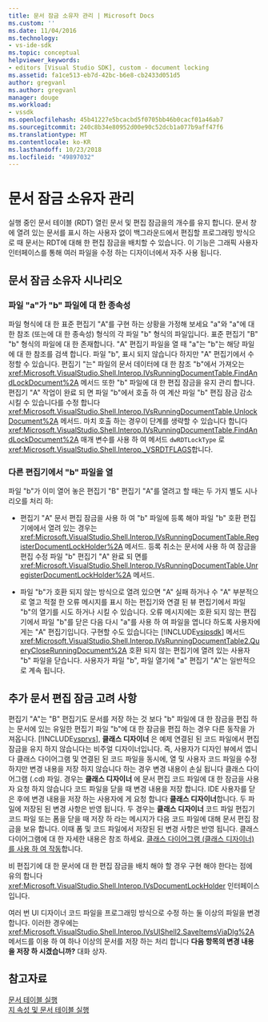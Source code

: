 ```yaml
---
title: 문서 잠금 소유자 관리 | Microsoft Docs
ms.custom: ''
ms.date: 11/04/2016
ms.technology:
- vs-ide-sdk
ms.topic: conceptual
helpviewer_keywords:
- editors [Visual Studio SDK], custom - document locking
ms.assetid: fa1ce513-eb7d-42bc-b6e8-cb2433d051d5
author: gregvanl
ms.author: gregvanl
manager: douge
ms.workload:
- vssdk
ms.openlocfilehash: 45b41227e5bcacbd5f0705bb46b0cacf01a46ab7
ms.sourcegitcommit: 240c8b34e80952d00e90c52dcb1a077b9aff47f6
ms.translationtype: MT
ms.contentlocale: ko-KR
ms.lasthandoff: 10/23/2018
ms.locfileid: "49897032"
---
```

# <a name="document-lock-holder-management"></a>문서 잠금 소유자 관리
실행 중인 문서 테이블 (RDT) 열린 문서 및 편집 잠금을의 개수를 유지 합니다. 문서 창에 열려 있는 문서를 표시 하는 사용자 없이 백그라운드에서 편집할 프로그래밍 방식으로 때 문서는 RDT에 대해 한 편집 잠금을 배치할 수 있습니다. 이 기능은 그래픽 사용자 인터페이스를 통해 여러 파일을 수정 하는 디자이너에서 자주 사용 됩니다.  
  
## <a name="document-lock-holder-scenarios"></a>문서 잠금 소유자 시나리오  
  
### <a name="file-a-has-a-dependence-on-file-b"></a>파일 "a"가 "b" 파일에 대 한 종속성  
 파일 형식에 대 한 표준 편집기 "A"를 구현 하는 상황을 가정해 보세요 "a"와 "a"에 대 한 참조 (또는에 대 한 종속성) 형식의 각 파일 "b" 형식의 파일입니다. 표준 편집기 "B" "b" 형식의 파일에 대 한 존재합니다. "A" 편집기 파일을 열 때 "a"는 "b"는 해당 파일에 대 한 참조를 검색 합니다. 파일 "b", 표시 되지 않습니다 하지만 "A" 편집기에서 수정할 수 있습니다. 편집기 "는" 파일의 문서 데이터에 대 한 참조 "b"에서 가져오는 <xref:Microsoft.VisualStudio.Shell.Interop.IVsRunningDocumentTable.FindAndLockDocument%2A> 메서드 또한 "b" 파일에 대 한 편집 잠금을 유지 관리 합니다. 편집기 "A" 작업이 완료 되 면 파일 "b"에서 호출 하 여 계산 파일 "b" 편집 잠금 감소 시킬 수 있습니다를 수정 합니다 <xref:Microsoft.VisualStudio.Shell.Interop.IVsRunningDocumentTable.UnlockDocument%2A> 메서드. 마치 호출 하는 경우이 단계를 생략할 수 있습니다 합니다 <xref:Microsoft.VisualStudio.Shell.Interop.IVsRunningDocumentTable.FindAndLockDocument%2A> 매개 변수를 사용 하 여 메서드 `dwRDTLockType` 로 <xref:Microsoft.VisualStudio.Shell.Interop._VSRDTFLAGS>합니다.  
  
### <a name="file-b-is-opened-by-a-different-editor"></a>다른 편집기에서 "b" 파일을 열  
 파일 "b"가 이미 열어 놓은 편집기 "B" 편집기 "A"를 열려고 할 때는 두 가지 별도 시나리오를 처리 하:  
  
- 편집기 "A" 문서 편집 잠금을 사용 하 여 "b" 파일에 등록 해야 파일 "b" 호환 편집기에에서 열려 있는 경우는 <xref:Microsoft.VisualStudio.Shell.Interop.IVsRunningDocumentTable.RegisterDocumentLockHolder%2A> 메서드. 등록 취소는 문서에 사용 하 여 잠금을 편집 수정 파일 "b" 편집기 "A" 완료 되 면를 <xref:Microsoft.VisualStudio.Shell.Interop.IVsRunningDocumentTable.UnregisterDocumentLockHolder%2A> 메서드.  
  
- 파일 "b"가 호환 되지 않는 방식으로 열려 있으면 "A" 실패 하거나 수 "A" 부분적으로 열고 적절 한 오류 메시지를 표시 하는 편집기와 연결 된 뷰 편집기에서 파일 "b"의 열기를 시도 하거나 시킬 수 있습니다. 오류 메시지에는 호환 되지 않는 편집기에서 파일 "b"를 닫은 다음 다시 "a"를 사용 하 여 파일을 엽니다 하도록 사용자에 게는 "A" 편집기입니다. 구현할 수도 있습니다는 [!INCLUDE[vsipsdk](../extensibility/includes/vsipsdk_md.md)] 메서드 <xref:Microsoft.VisualStudio.Shell.Interop.IVsRunningDocumentTable2.QueryCloseRunningDocument%2A> 호환 되지 않는 편집기에 열려 있는 사용자 "b" 파일을 닫습니다. 사용자가 파일 "b", 파일 열기에 "a" 편집기 "A"는 일반적으로 계속 됩니다.  
  
## <a name="additional-document-edit-lock-considerations"></a>추가 문서 편집 잠금 고려 사항  
 편집기 "A"는 "B" 편집기도 문서를 저장 하는 것 보다 "b" 파일에 대 한 잠금을 편집 하는 문서에 있는 유일한 편집기 파일 "b"에 대 한 잠금을 편집 하는 경우 다른 동작을 가져옵니다. [!INCLUDE[vsprvs](../code-quality/includes/vsprvs_md.md)], **클래스 디자이너** 은 예제 연결된 된 코드 파일에서 편집 잠금을 유지 하지 않습니다는 비주얼 디자이너입니다. 즉, 사용자가 디자인 뷰에서 엽니다 클래스 다이어그램 및 연결된 된 코드 파일을 동시에, 열 및 사용자 코드 파일을 수정 하지만 변경 내용을 저장 하지 않습니다 하는 경우 변경 내용이 손실 됩니다 클래스 다이어그램 (.cd) 파일. 경우는 **클래스 디자이너** 에 문서 편집 코드 파일에 대 한 잠금을 사용자 요청 하지 않습니다 코드 파일을 닫을 때 변경 내용을 저장 합니다. IDE 사용자를 닫은 후에 변경 내용을 저장 하는 사용자에 게 요청 합니다 **클래스 디자이너**합니다. 두 파일에 저장된 된 변경 사항은 반영 됩니다. 두 경우는 **클래스 디자이너** 코드 파일 편집기 코드 파일 또는 폼을 닫을 때 저장 하 라는 메시지가 다음 코드 파일에 대해 문서 편집 잠금을 보유 합니다. 이때 폼 및 코드 파일에서 저장된 된 변경 사항은 반영 됩니다. 클래스 다이어그램에 대 한 자세한 내용은 참조 하세요. [클래스 다이어그램 (클래스 디자이너)를 사용 하 여 작동](../ide/working-with-class-diagrams-class-designer.md)합니다.  
  
 비 편집기에 대 한 문서에 대 한 편집 잠금을 배치 해야 할 경우 구현 해야 한다는 점에 유의 합니다 <xref:Microsoft.VisualStudio.Shell.Interop.IVsDocumentLockHolder> 인터페이스입니다.  
  
 여러 번 UI 디자이너 코드 파일을 프로그래밍 방식으로 수정 하는 둘 이상의 파일을 변경 합니다. 이러한 경우에는 <xref:Microsoft.VisualStudio.Shell.Interop.IVsUIShell2.SaveItemsViaDlg%2A> 메서드를 이용 하 여 하나 이상의 문서를 저장 하는 처리 합니다 **다음 항목의 변경 내용을 저장 하 시겠습니까?** 대화 상자.  
  
## <a name="see-also"></a>참고자료  
 [문서 테이블 실행](../extensibility/internals/running-document-table.md)   
 [지 속성 및 문서 테이블 실행](../extensibility/internals/persistence-and-the-running-document-table.md)